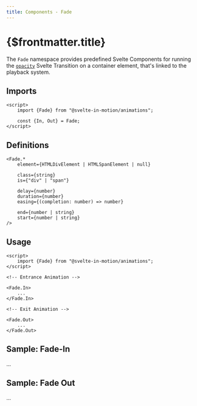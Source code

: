 ```yaml
---
title: Components - Fade
---
```


# {$frontmatter.title}

The `Fade` namespace provides predefined Svelte Components for running the [`opacity`](./%5B...4%5Dtransitions-opacity.md) Svelte Transition on a container element, that's linked to the playback system.

## Imports

```svelte
<script>
    import {Fade} from "@svelte-in-motion/animations";

    const {In, Out} = Fade;
</script>
```

## Definitions

<!-- prettier-ignore -->
```svelte
<Fade.*
    element={HTMLDivElement | HTMLSpanElement | null}

    class={string}
    is={"div" | "span"}

    delay={number}
    duration={number}
    easing={(completion: number) => number}

    end={number | string}
    start={number | string}
/>
```

## Usage

<!-- prettier-ignore -->
```svelte
<script>
    import {Fade} from "@svelte-in-motion/animations";
</script>

<!-- Entrance Animation -->

<Fade.In>
    ...
</Fade.In>

<!-- Exit Animation -->

<Fade.Out>
    ...
</Fade.Out>
```

## Sample: Fade-In

...

## Sample: Fade Out

...
